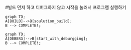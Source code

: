#빌드 먼저 하고 디버그하지 않고 시작을 눌러서 프로그램 실행하기
```mermaid
graph TD;
A[BUILD]-->B[soulution_build];
B --> COMPLETE!;
```

```mermaid
graph TD;
A[DEBERG]-->B[start_with_deburgging];
B --> COMPLETE!;

```

